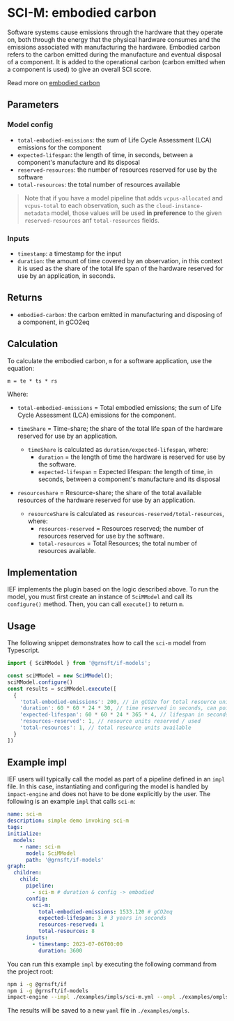 # SCI-M: embodied carbon

Software systems cause emissions through the hardware that they operate on, both through the energy that the physical hardware consumes and the emissions associated with manufacturing the hardware. Embodied carbon refers to the carbon emitted during the manufacture and eventual disposal of a component. It is added to the operational carbon (carbon emitted when a component is used) to give an overall SCI score.

Read more on [embodied carbon](https://github.com/Green-Software-Foundation/sci/blob/main/Software_Carbon_Intensity/Software_Carbon_Intensity_Specification.md#embodied-emissions)

## Parameters

### Model config

- `total-embodied-emissions`: the sum of Life Cycle Assessment (LCA) emissions for the component
- `expected-lifespan`: the length of time, in seconds, between a component's manufacture and its disposal
- `reserved-resources`: the number of resources reserved for use by the software
- `total-resources`: the total number of resources available

> Note that if you have a model pipeline that adds `vcpus-allocated` and `vcpus-total` to each observation, such as the `cloud-instance-metadata` model, those values will be used **in preference** to the given `reserved-resources` anf `total-resources` fields. 

### Inputs

- `timestamp`: a timestamp for the input
- `duration`: the amount of time covered by an observation, in this context it is used as the share of the total life span of the hardware reserved for use by an application, in seconds.

## Returns

- `embodied-carbon`: the carbon emitted in manufacturing and disposing of a component, in gCO2eq

## Calculation

To calculate the embodied carbon, `m` for a software application, use the equation:

```
m = te * ts * rs
```

Where:

- `total-embodied-emissions` = Total embodied emissions; the sum of Life Cycle Assessment (LCA) emissions for the component.

- `timeShare` = Time-share; the share of the total life span of the hardware reserved for use by an application.

  - `timeShare` is calculated as `duration/expected-lifespan`, where:
    - `duration` = the length of time the hardware is reserved for use by the software.
    - `expected-lifespan` = Expected lifespan: the length of time, in seconds, between a component's manufacture and its disposal

- `resourceshare` = Resource-share; the share of the total available resources of the hardware reserved for use by an application.
  - `resourceShare` is calculated as `resources-reserved/total-resources`, where:
    - `resources-reserved` = Resources reserved; the number of resources reserved for use by the software.
    - `total-resources` = Total Resources; the total number of resources available.

## Implementation

IEF implements the plugin based on the logic described above. To run the model, you must first create an instance of `SciMModel` and call its `configure()` method. Then, you can call `execute()` to return `m`.

## Usage

The following snippet demonstrates how to call the `sci-m` model from Typescript.

```typescript
import { SciMModel } from '@grnsft/if-models';

const sciMModel = new SciMModel();
sciMModel.configure()
const results = sciMModel.execute([
  {
    'total-embodied-emissions': 200, // in gCO2e for total resource units
    'duration': 60 * 60 * 24 * 30, // time reserved in seconds, can point to another field "duration"
    'expected-lifespan': 60 * 60 * 24 * 365 * 4, // lifespan in seconds (4 years)
    'resources-reserved': 1, // resource units reserved / used
    'total-resources': 1, // total resource units available
  }
])
```

## Example impl

IEF users will typically call the model as part of a pipeline defined in an `impl` file. In this case, instantiating and configuring the model is handled by `impact-engine` and does not have to be done explicitly by the user. The following is an example `impl` that calls `sci-m`:

```yaml
name: sci-m
description: simple demo invoking sci-m
tags:
initialize:
  models:
    - name: sci-m
      model: SciMModel
      path: '@grnsft/if-models'
graph:
  children:
    child:
      pipeline:
        - sci-m # duration & config -> embodied
      config:
        sci-m:
          total-embodied-emissions: 1533.120 # gCO2eq
          expected-lifespan: 3 # 3 years in seconds
          resources-reserved: 1
          total-resources: 8
      inputs:
        - timestamp: 2023-07-06T00:00
          duration: 3600
```

You can run this example `impl` by executing the following command from the project root:

```sh
npm i -g @grnsft/if
npm i -g @grnsft/if-models
impact-engine --impl ./examples/impls/sci-m.yml --ompl ./examples/ompls/sci-m.yml
```

The results will be saved to a new `yaml` file in `./examples/ompls`.
